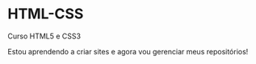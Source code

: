 # HTML-CSS
 Curso HTML5 e CSS3

Estou aprendendo a criar sites e agora vou gerenciar meus repositórios!